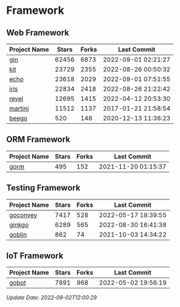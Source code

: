 # Framework

## Web Framework
| Project Name | Stars | Forks | Last Commit |
| ------------ | ----- | ----- | ----------- |
| [gin](https://github.com/gin-gonic/gin) | 62456 | 6873 | 2022-09-01 02:21:27 |
| [kit](https://github.com/go-kit/kit) | 23729 | 2355 | 2022-08-26 00:50:32 |
| [echo](https://github.com/labstack/echo) | 23618 | 2029 | 2022-09-01 07:51:55 |
| [iris](https://github.com/kataras/iris) | 22834 | 2418 | 2022-08-26 21:22:42 |
| [revel](https://github.com/revel/revel) | 12695 | 1415 | 2022-04-12 20:53:30 |
| [martini](https://github.com/go-martini/martini) | 11512 | 1137 | 2017-01-21 21:58:54 |
| [beego](https://github.com/astaxie/beego) | 520 | 148 | 2020-12-13 11:36:23 |

## ORM Framework
| Project Name | Stars | Forks | Last Commit |
| ------------ | ----- | ----- | ----------- |
| [gorm](https://github.com/jinzhu/gorm) | 495 | 152 | 2021-11-20 01:15:37 |

## Testing Framework
| Project Name | Stars | Forks | Last Commit |
| ------------ | ----- | ----- | ----------- |
| [goconvey](https://github.com/smartystreets/goconvey) | 7417 | 528 | 2022-05-17 18:39:55 |
| [ginkgo](https://github.com/onsi/ginkgo) | 6289 | 565 | 2022-08-30 16:41:38 |
| [goblin](https://github.com/franela/goblin) | 862 | 74 | 2021-10-03 14:34:22 |

## IoT Framework
| Project Name | Stars | Forks | Last Commit |
| ------------ | ----- | ----- | ----------- |
| [gobot](https://github.com/hybridgroup/gobot) | 7891 | 968 | 2022-05-02 19:56:19 |

*Update Date: 2022-09-02T12:00:29*